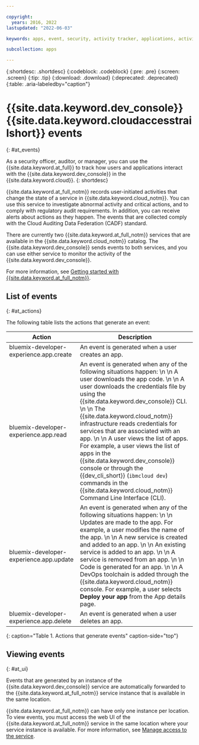 ```yaml
---

copyright:
  years: 2016, 2022
lastupdated: "2022-06-03"

keywords: apps, event, security, activity tracker, applications, activity tracking events

subcollection: apps

---
```


{:shortdesc: .shortdesc}
{:codeblock: .codeblock}
{:pre: .pre}
{:screen: .screen}
{:tip: .tip}
{:download: .download}
{:deprecated: .deprecated}
{:table: .aria-labeledby="caption"}

# {{site.data.keyword.dev_console}} {{site.data.keyword.cloudaccesstrailshort}} events
{: #at_events}

As a security officer, auditor, or manager, you can use the {{site.data.keyword.at_full}} to track how users and applications interact with the {{site.data.keyword.dev_console}} in the {{site.data.keyword.cloud}}.
{: shortdesc}

{{site.data.keyword.at_full_notm}} records user-initiated activities that change the state of a service in {{site.data.keyword.cloud_notm}}. You can use this service to investigate abnormal activity and critical actions, and to comply with regulatory audit requirements. In addition, you can receive alerts about actions as they happen. The events that are collected comply with the Cloud Auditing Data Federation (CADF) standard.

There are currently two {{site.data.keyword.at_full_notm}} services that are available in the {{site.data.keyword.cloud_notm}} catalog. The {{site.data.keyword.dev_console}} sends events to both services, and you can use either service to monitor the activity of the {{site.data.keyword.dev_console}}.

For more information, see [Getting started with {{site.data.keyword.at_full_notm}}](/docs/activity-tracker?topic=activity-tracker-getting-started).

## List of events
{: #at_actions}

The following table lists the actions that generate an event:

|Action	|Description	|
|-----|-------------|
|bluemix-developer-experience.app.create |An event is generated when a user creates an app.|
|bluemix-developer-experience.app.read |An event is generated when any of the following situations happen:  \n  \n A user downloads the app code.  \n  \n A user downloads the credentials file by using the {{site.data.keyword.dev_console}} CLI.  \n  \n The {{site.data.keyword.cloud_notm}} infrastructure reads credentials for services that are associated with an app.  \n  \n A user views the list of apps. For example, a user views the list of apps in the {{site.data.keyword.dev_console}} console or through the {{dev_cli_short}} (`ibmcloud dev`) commands in the {{site.data.keyword.cloud_notm}} Command Line Interface (CLI).|
|bluemix-developer-experience.app.update |An event is generated when any of the following situations happen:  \n  \n Updates are made to the app. For example, a user modifies the name of the app.  \n  \n A new service is created and added to an app.  \n  \n An existing service is added to an app.  \n  \n A service is removed from an app.  \n  \n Code is generated for an app.  \n  \n A DevOps toolchain is added through the {{site.data.keyword.cloud_notm}} console. For example, a user selects **Deploy your app** from the App details page.|
|bluemix-developer-experience.app.delete |An event is generated when a user deletes an app. |
{: caption="Table 1. Actions that generate events" caption-side="top"}

## Viewing events
{: #at_ui}

Events that are generated by an instance of the {{site.data.keyword.dev_console}} service are automatically forwarded to the {{site.data.keyword.at_full_notm}} service instance that is available in the same location.

{{site.data.keyword.at_full_notm}} can have only one instance per location. To view events, you must access the web UI of the {{site.data.keyword.at_full_notm}} service in the same location where your service instance is available. For more information, see [Manage access to the service](/docs/activity-tracker#gs_step2).

